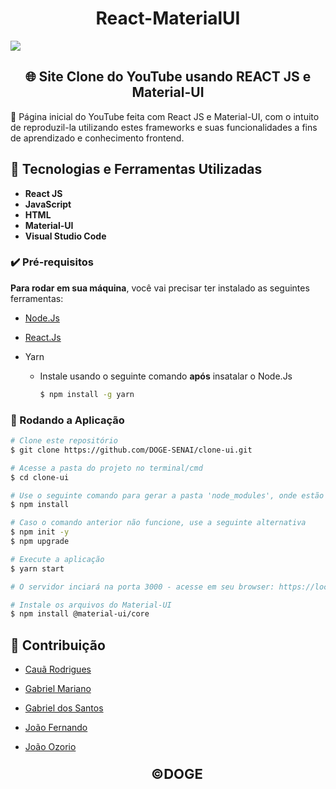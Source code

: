 <h1 align="center">React-MaterialUI</h1>



<img src="https://logodownload.org/wp-content/uploads/2019/08/senai-logo.png" style="">	



<h2 align="center">
    🌐 Site Clone do YouTube usando REACT JS e Material-UI
</h2>



<p>🚀 Página inicial do YouTube feita com React JS e Material-UI, com o intuito de reproduzil-la utilizando estes frameworks e suas funcionalidades a fins de aprendizado e conhecimento frontend.</p>



## :hammer: Tecnologias e Ferramentas Utilizadas

<!--<img src="https://img.shields.io/static/v1?label=React JS&message=17.0.2&color=673AB7&style=for-the-badge&logo=React"/> <img src="https://img.shields.io/static/v1?label=JavaScript&message=ES6&color=FDDA0D&style=for-the-badge&logo=javascript"/> <img src="https://img.shields.io/static/v1?label=HTML&message=5&color=FF5733&style=for-the-badge&logo=html5"/> <img src="https://img.shields.io/static/v1?label=&message=Visual Studio Code&color=2159c1&style=for-the-badge&logo=Visual Studio Code"/>-->



- **React JS**
- **JavaScript**
- **HTML**
- **Material-UI**
- **Visual Studio Code**



### :heavy_check_mark: Pré-requisitos

**Para rodar em sua máquina**, você vai precisar ter instalado as seguintes ferramentas: 

- [Node.Js ](https://nodejs.org/pt-br/)

- [React.Js ](https://pt-br.reactjs.org)

- Yarn



  - Instale usando o seguinte comando **após** insatalar o Node.Js

    ```bash
    $ npm install -g yarn
    ```



### :runner: Rodando a Aplicação

```bash
# Clone este repositório
$ git clone https://github.com/DOGE-SENAI/clone-ui.git

# Acesse a pasta do projeto no terminal/cmd
$ cd clone-ui

# Use o seguinte comando para gerar a pasta 'node_modules', onde estão os módulos necessários para o projeto funcionar
$ npm install

# Caso o comando anterior não funcione, use a seguinte alternativa
$ npm init -y
$ npm upgrade

# Execute a aplicação
$ yarn start

# O servidor inciará na porta 3000 - acesse em seu browser: https://localhost:3000

# Instale os arquivos do Material-UI
$ npm install @material-ui/core
```



## :busts_in_silhouette: Contribuição

- [Cauã Rodrigues](https://github.com/CauaRodrigues)

- [Gabriel Mariano](https://github.com/Gabriel-MarianoJ)

- [Gabriel dos Santos](https://github.com/GabrielGSF)

- [João Fernando](https://github.com/Joaocaetano1105)

- [João Ozorio](https://github.com/odrelvic)

  



  <p align="center" style="font-size:22px;"><b> &copy;DOGE</b></p>

